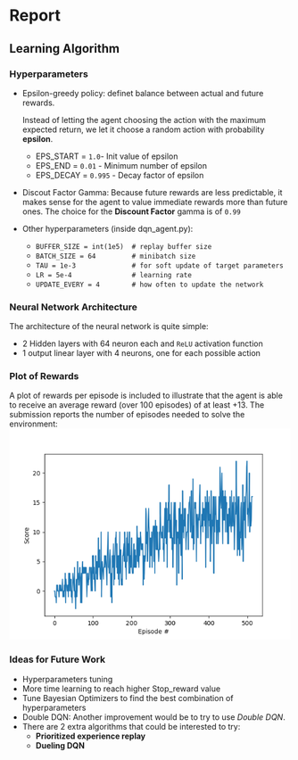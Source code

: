 [//]: # (Image References)

# Report

## Learning Algorithm

### Hyperparameters
* Epsilon-greedy policy: definet balance between actual and future rewards. </br>

   Instead of letting the agent choosing the action with the maximum expected return,
   we let it choose a random action with probability **epsilon**.
   
   * EPS_START = `1.0`- Init value of epsilon
   * EPS_END = `0.01` - Minimum number of epsilon
   * EPS_DECAY = `0.995` - Decay factor of epsilon

* Discout Factor Gamma: Because future rewards are less predictable, it makes sense
for the agent to value immediate rewards more than future ones.
The choice for the **Discount Factor** gamma is of `0.99`

* Other hyperparameters (inside dqn_agent.py):
    * `BUFFER_SIZE = int(1e5)  # replay buffer size`
    * `BATCH_SIZE = 64         # minibatch size`
    * `TAU = 1e-3              # for soft update of target parameters`
    * `LR = 5e-4               # learning rate`
    * `UPDATE_EVERY = 4        # how often to update the network`


### Neural Network Architecture
The architecture of the neural network is quite simple:
* 2 Hidden layers with 64 neuron each and `ReLU` activation function
* 1 output linear layer with 4 neurons, one for each possible action

### Plot of Rewards
A plot of rewards per episode is included to illustrate that the agent is able to receive an average reward (over 100 episodes) of at least +13. The submission reports the number of episodes needed to solve the environment:
    ![Plot](img/Figure_1.png)


### Ideas for Future Work

* Hyperparameters tuning
* More time learning to reach higher Stop_reward value
* Tune Bayesian Optimizers to find the best combination of hyperparameters 
* Double DQN: Another improvement would be to try to use *Double DQN*. 
* There are 2 extra algorithms that could be interested to try:
    * **Prioritized experience replay**
    * **Dueling DQN**